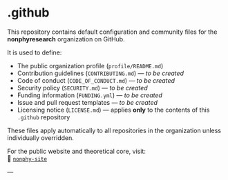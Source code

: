 # .github

This repository contains default configuration and community files for the **nonphyresearch** organization on GitHub.

It is used to define:

- The public organization profile (`profile/README.md`)
- Contribution guidelines (`CONTRIBUTING.md`) — _to be created_
- Code of conduct (`CODE_OF_CONDUCT.md`) — _to be created_
- Security policy (`SECURITY.md`) — _to be created_
- Funding information (`FUNDING.yml`) — _to be created_
- Issue and pull request templates — _to be created_
- Licensing notice (`LICENSE.md`) — applies **only** to the contents of this `.github` repository

These files apply automatically to all repositories in the organization unless individually overridden.

For the public website and theoretical core, visit:  
🔗 [`nonphy-site`](https://github.com/nonphyresearch/nonphy-site)

—
